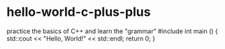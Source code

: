 # hello-world-c-plus-plus
practice the basics of C++ and learn the "grammar"
#include <iostream>
  int main ()
  {
  std::cout << "Hello, World!" << std::endl;
  return 0;
  }
